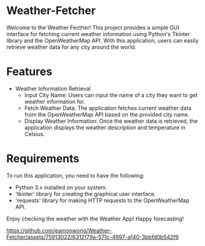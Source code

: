 # Weather-Fetcher
Welcome to the Weather Fecther! This project provides a simple GUI interface for fetching current weather information using Python's Tkinter library and the OpenWeatherMap API. With this application, users can easily retrieve weather data for any city around the world.

# Features
- Weather Information Retrieval
  - Input City Name: Users can input the name of a city they want to get weather information for.
  - Fetch Weather Data: The application fetches current weather data from the OpenWeatherMap API based on the provided city name.
  - Display Weather Information: Once the weather data is retrieved, the application displays the weather description and temperature in Celsius.

# Requirements
To run this application, you need to have the following:

- Python 3.x installed on your system.
- 'tkinter' library for creating the graphical user interface.
- 'requests' library for making HTTP requests to the OpenWeatherMap API.

Enjoy checking the weather with the Weather App! Happy forecasting!

https://github.com/eamonwong/Weather-Fetcher/assets/75913022/6312f79a-571c-4997-a140-3bbfd0b542f9







